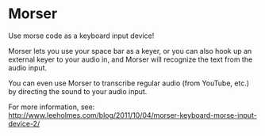# Morser
Use morse code as a keyboard input device!

Morser lets you use your space bar as a keyer, or you can also hook up an external
keyer to your audio in, and Morser will recognize the text from the audio input.

You can even use Morser to transcribe regular audio (from YouTube, etc.) by directing
the sound to your audio input.

For more information, see: http://www.leeholmes.com/blog/2011/10/04/morser-keyboard-morse-input-device-2/